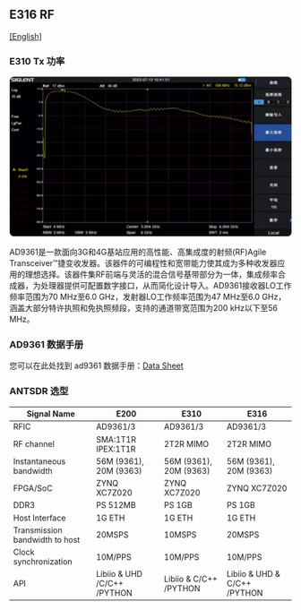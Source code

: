 ## E316 RF 

[[English]](../../../../device_and_usage_manual/ANTSDR_E_Series_Module/ANTSDR_E316_Reference_Manual/AntsdrE316_RF_parameters.html)

### E310 Tx 功率
![e316](./ANTSDR_E316_Reference_Manual.assets/e316_tx_power.png)

AD9361是一款面向3G和4G基站应用的高性能、高集成度的射频(RF)Agile Transceiver™捷变收发器。该器件的可编程性和宽带能力使其成为多种收发器应用的理想选择。该器件集RF前端与灵活的混合信号基带部分为一体，集成频率合成器，为处理器提供可配置数字接口，从而简化设计导入。AD9361接收器LO工作频率范围为70 MHz至6.0 GHz，发射器LO工作频率范围为47 MHz至6.0 GHz，涵盖大部分特许执照和免执照频段，支持的通道带宽范围为200 kHz以下至56 MHz。

### AD9361 数据手册

您可以在此处找到 ad9361 数据手册：[Data Sheet](https://www.analog.com/en/products/ad9361.html)

### ANTSDR 选型

| Signal Name                      | E200                        | E310                     | E316                            |
| -------------                    | ----------                  | --------------           | ----------                      | 
| RFIC                             | AD9361/3                    |   AD9361/3               |AD9361/3                         | 
| RF channel                       | SMA:1T1R IPEX:1T1R          |2T2R MIMO                 |2T2R MIMO                        |
| Instantaneous bandwidth          |56M (9361), 20M (9363)       |56M (9361), 20M (9363)    |56M (9361), 20M (9363)           |
| FPGA/SoC                         | ZYNQ XC7Z020                | ZYNQ XC7Z020             |ZYNQ XC7Z020                     |
| DDR3                             |PS 512MB                     | PS 1GB                   | PS 1GB                          |  
| Host Interface                   | 1G ETH                      | 1G ETH                   |1G ETH                           |        
| Transmission bandwidth to host   | 20MSPS                      | 10MSPS                   | 20MSPS                          |        
|Clock synchronization             | 10M/PPS                     | 10M/PPS                  | 10M/PPS                         |   
| API                              | Libiio & UHD /C/C++ /PYTHON | Libiio &  C/C++ /PYTHON  |   Libiio & UHD & C/C++ /PYTHON  |     


